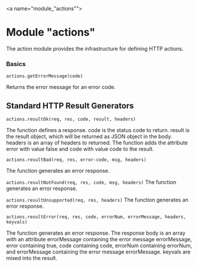 <a name="module_"actions""></a>
# Module "actions"

The action module provides the infrastructure for defining HTTP actions.

<a name="basics"></a>
### Basics

`actions.getErrorMessage(code)`

Returns the error message for an error code.

<!--

@anchor JSModuleActionsGetErrorMessage
@copydetails JSF_getErrorMessage

-->

<a name="standard_http_result_generators"></a>
## Standard HTTP Result Generators

`actions.resultOk(req, res, code, result, headers)`

The function defines a response. code is the status code to return. result is the result object, which will be returned as JSON object in the body. headers is an array of headers to returned. The function adds the attribute error with value false and code with value code to the result.

`actions.resultBad(req, res, error-code, msg, headers)`

The function generates an error response.

`actions.resultNotFound(req, res, code, msg, headers)`
The function generates an error response.

`actions.resultUnsupported(req, res, headers)`
The function generates an error response.

`actions.resultError(req, res, code, errorNum, errorMessage, headers, keyvals)`

The function generates an error response. The response body is an array with an attribute errorMessage containing the error message errorMessage, error containing true, code containing code, errorNum containing errorNum, and errorMessage containing the error message errorMessage. keyvals are mixed into the result.


<!--
@CLEARPAGE
@anchor JSModuleActionsResultOk
@copydetails JSF_resultOk

@CLEARPAGE
@anchor JSModuleActionsResultBad
@copydetails JSF_resultBad

@CLEARPAGE
@anchor JSModuleActionsResultNotFound
@copydetails JSF_resultNotFound

@CLEARPAGE
@anchor JSModuleActionsResultUnsupported
@copydetails JSF_resultUnsupported

@CLEARPAGE
@anchor JSModuleActionsResultError
@copydetails JSF_resultError
-->
